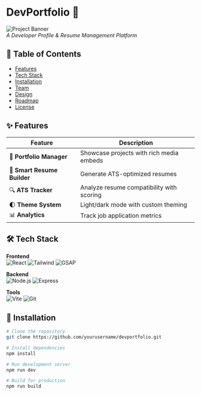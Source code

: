 # DevPortfolio 🚀

![Project Banner](src/assets/TrackFolio.jpg)  
*A Developer Profile & Resume Management Platform*

## 📌 Table of Contents
- [Features](#-features)
- [Tech Stack](#-tech-stack)
- [Installation](#-installation)
- [Team](#-team)
- [Design](#-design)
- [Roadmap](#-roadmap)
- [License](#-license)

## ✨ Features
| Feature | Description |
|---------|-------------|
| 📁 **Portfolio Manager** | Showcase projects with rich media embeds |
| 📝 **Smart Resume Builder** | Generate ATS-optimized resumes |
| 🔍 **ATS Tracker** | Analyze resume compatibility with scoring |
| 🌓 **Theme System** | Light/dark mode with custom theming |
| 📊 **Analytics** | Track job application metrics |

## 🛠 Tech Stack
**Frontend**  
![React](https://img.shields.io/badge/React-61DAFB?style=flat&logo=react&logoColor=black)
![Tailwind](https://img.shields.io/badge/Tailwind_CSS-38B2AC?style=flat&logo=tailwind-css&logoColor=white)
![GSAP](https://img.shields.io/badge/GSAP-88CE02?style=flat&logo=greensock&logoColor=white)

**Backend**  
![Node.js](https://img.shields.io/badge/Node.js-339933?style=flat&logo=nodedotjs&logoColor=white)
![Express](https://img.shields.io/badge/Express-000000?style=flat&logo=express&logoColor=white)

**Tools**  
![Vite](https://img.shields.io/badge/Vite-B73BFE?style=flat&logo=vite&logoColor=FFD62E)
![Git](https://img.shields.io/badge/Git-F05032?style=flat&logo=git&logoColor=white)

## 🚀 Installation
```bash
# Clone the repository
git clone https://github.com/yourusername/devportfolio.git

# Install dependencies
npm install

# Run development server
npm run dev

# Build for production
npm run build